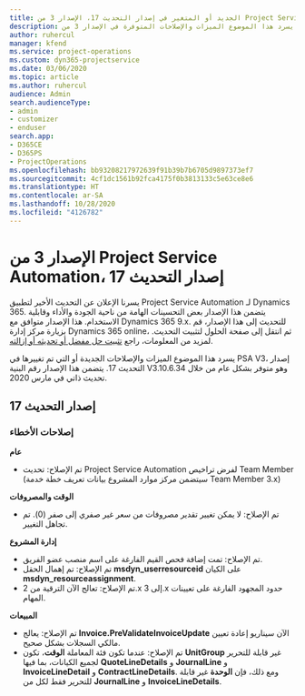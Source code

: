```yaml
---
title: الجديد أو المتغير في إصدار التحديث 17، الإصدار 3 من Project Service Automation
description: يسرد هذا الموضوع الميزات والإصلاحات المتوفرة في الإصدار 3 من Project Service Automation، إصدار التحديث 12.
author: ruhercul
manager: kfend
ms.service: project-operations
ms.custom: dyn365-projectservice
ms.date: 03/06/2020
ms.topic: article
ms.author: ruhercul
audience: Admin
search.audienceType:
- admin
- customizer
- enduser
search.app:
- D365CE
- D365PS
- ProjectOperations
ms.openlocfilehash: bb93208217972639f91b39b7b6705d9897373ef7
ms.sourcegitcommit: 4cf1dc1561b92fca4175f0b3813133c5e63ce8e6
ms.translationtype: HT
ms.contentlocale: ar-SA
ms.lasthandoff: 10/28/2020
ms.locfileid: "4126782"
---
```

# <a name="project-service-automation-update-release-17-v3"></a>الإصدار 3 من Project Service Automation، إصدار التحديث 17

يسرنا الإعلان عن التحديث الأخير لتطبيق Project Service Automation لـ Dynamics 365. يتضمن هذا الإصدار بعض التحسينات الهامة من ناحية الجودة والأداء وقابلية الاستخدام.  هذا الإصدار متوافق مع Dynamics 365 9.x. للتحديث إلى هذا الإصدار، قم بزيارة مركز إدارة Dynamics 365 online، ثم انتقل إلى صفحة الحلول لتثبيت التحديث. لمزيد من المعلومات، راجع [تثبيت حل مفضل أو تحديثه أو إزالته](https://docs.microsoft.com/power-platform/admin/install-remove-preferred-solution).

يسرد هذا الموضوع الميزات والإصلاحات الجديدة أو التي تم تغييرها في PSA V3، إصدار التحديث 17. يتضمن هذا الإصدار رقم البنية V3.10.6.34 وهو متوفر بشكل عام من خلال تحديث ذاتي في مارس 2020.


## <a name="update-release-17"></a>إصدار التحديث 17

### <a name="bug-fixes"></a>إصلاحات الأخطاء

**عام**

- ‏‫تم الإصلاح‬: تحديث Project Service Automation لفرض تراخيص Team Member (سيتضمن مركز موارد المشروع بيانات تعريف خطة خدمة Team Member 3.x)
 
**الوقت والمصروفات**

- تم الإصلاح: لا يمكن تغيير تقدير مصروفات من سعر غير صفري إلى صفر (0). تم تجاهل التغيير.

**إدارة المشروع**

- تم الإصلاح: تمت إضافة فحص القيم الفارغة على اسم منصب عضو الفريق.
- تم الإصلاح: تم إهمال الحقل **msdyn_userresourceid** على الكيان **msdyn_resourceassignment**.
- تم الإصلاح: تعالج الآن الترقية من 2.x إلى 3.x حدود المجهود الفارغة على تعيينات المهام.

**المبيعات**

- تم الإصلاح: يعالج **Invoice.PreValidateInvoiceUpdate** الآن سيناريو إعادة تعيين مالكي السجلات بشكل صحيح.
- تم الإصلاح: عندما تكون فئة المعاملة **الوقت**، تكون **UnitGroup** غير قابلة للتحرير لجميع الكيانات، بما فيها **QuoteLineDetails** و **JournalLine** و **InvoiceLineDetail** و **ContractLineDetails**. ومع ذلك، فإن **الوحدة** غير قابلة للتحرير فقط لكل من **JournalLine** و **InvoiceLineDetails**.


